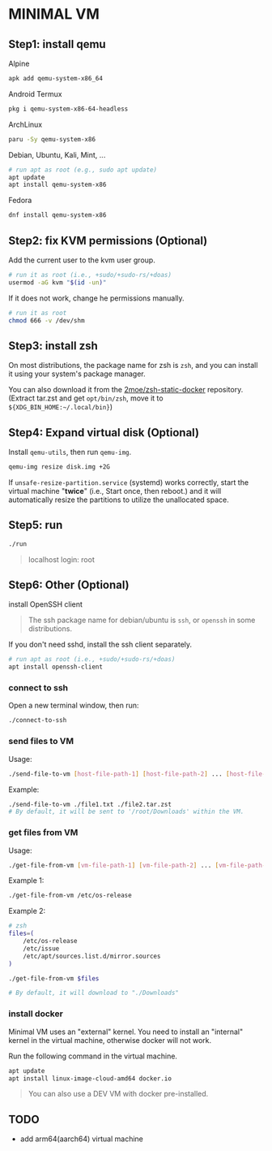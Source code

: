 # MINIMAL VM

## Step1: install qemu

Alpine

```sh
apk add qemu-system-x86_64
```

Android Termux

```sh
pkg i qemu-system-x86-64-headless
```

ArchLinux

```sh
paru -Sy qemu-system-x86
```

Debian, Ubuntu, Kali, Mint, ...

```sh
# run apt as root (e.g., sudo apt update)
apt update
apt install qemu-system-x86
```

Fedora

```sh
dnf install qemu-system-x86
```

## Step2: fix KVM permissions (Optional)

Add the current user to the kvm user group.

```sh
# run it as root (i.e., +sudo/+sudo-rs/+doas)
usermod -aG kvm "$(id -un)"
```

If it does not work, change he permissions manually.

```sh
# run it as root
chmod 666 -v /dev/shm
```

## Step3: install zsh

On most distributions, the package name for zsh is `zsh`, and you can install it using your system's package manager.

You can also download it from the [2moe/zsh-static-docker](https://github.com/2moe/zsh-static-docker/releases) repository. (Extract tar.zst and get `opt/bin/zsh`, move it to `${XDG_BIN_HOME:~/.local/bin}`)

## Step4: Expand virtual disk (Optional)

Install `qemu-utils`, then run `qemu-img`.

```sh
qemu-img resize disk.img +2G
```

If `unsafe-resize-partition.service` (systemd) works correctly, start the virtual machine "**twice**" (i.e., Start once, then reboot.) and it will automatically resize the partitions to utilize the unallocated space.

## Step5: run

```sh
./run
```

> localhost login: root

## Step6: Other (Optional)

install OpenSSH client

> The ssh package name for debian/ubuntu is `ssh`, or `openssh` in some distributions.

If you don't need sshd, install the ssh client separately.

```sh
# run apt as root (i.e., +sudo/+sudo-rs/+doas)
apt install openssh-client
```

### connect to ssh

Open a new terminal window, then run:

```sh
./connect-to-ssh
```

### send files to VM

Usage:

```sh
./send-file-to-vm [host-file-path-1] [host-file-path-2] ... [host-file-path-100]
```

Example:

```sh
./send-file-to-vm ./file1.txt ./file2.tar.zst
# By default, it will be sent to '/root/Downloads' within the VM.
```

### get files from VM

Usage:

```sh
./get-file-from-vm [vm-file-path-1] [vm-file-path-2] ... [vm-file-path-100]
```

Example 1:

```sh
./get-file-from-vm /etc/os-release
```

Example 2:

```zsh
# zsh
files=(
    /etc/os-release
    /etc/issue
    /etc/apt/sources.list.d/mirror.sources
)

./get-file-from-vm $files

# By default, it will download to "./Downloads"
```

### install docker

Minimal VM uses an "external" kernel.
You need to install an "internal" kernel in the virtual machine, otherwise docker will not work.

Run the following command in the virtual machine.

```sh
apt update
apt install linux-image-cloud-amd64 docker.io
```

> You can also use a DEV VM with docker pre-installed.

## TODO

- add arm64(aarch64) virtual machine
